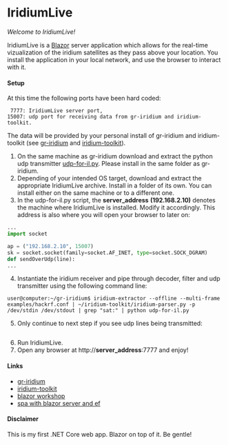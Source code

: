 # IridiumLive

*Welcome to IridiumLive!*

IridiumLive is a [Blazor](https://docs.microsoft.com/en-us/aspnet/core/blazor/?view=aspnetcore-3.1) server application which allows for the real-time vizualization of the iridium satellites as they pass above your location. You install the application in your local network, and use the browser to interact with it.

#### Setup

At this time the following ports have been hard coded:
```
 7777: IridiumLive server port,
15007: udp port for receiving data from gr-iridium and iridium-toolkit.
```
The data will be provided by your personal install of gr-iridium and iridium-toolkit (see [gr-iridium](https://github.com/muccc/gr-iridium) and [iridium-toolkit](https://github.com/muccc/iridium-toolkit)).
1. On the same machine as gr-iridium download and extract the python udp transmitter [udp-for-il.py](). Please install in the same folder as gr-iridium.
2. Depending of your intended OS target, download and extract the appropriate IridiumLive archive. Install in a folder of its own. You can install either on the same machine or to a different one.
3. In the udp-for-il.py script, the **server_address** **(192.168.2.10)** denotes the machine where IridiumLive is installed. Modify it accordingly. This address is also where you will open your browser to later on:
```python
...
import socket

ap = ("192.168.2.10", 15007)
sk = socket.socket(family=socket.AF_INET, type=socket.SOCK_DGRAM)
def sendOverUdp(line):
...
```
4. Instantiate the iridium receiver and pipe through decoder, filter and udp transmitter using the following command line:
```
user@computer:~/gr-iridium$ iridium-extractor --offline --multi-frame examples/hackrf.conf | ~/iridium-toolkit/iridium-parser.py -p /dev/stdin /dev/stdout | grep "sat:" | python udp-for-il.py
```
5. Only continue to next step if you see udp lines being transmitted:
```

```
6. Run IridiumLive. 
7. Open any browser at http://**server_address**:7777 and enjoy!

#### Links

* [gr-iridium](https://github.com/muccc/gr-iridium)
* [iridium-toolkit](https://github.com/muccc/iridium-toolkit)
* [blazor workshop](https://github.com/dotnet-presentations/blazor-workshop)
* [spa with blazor server and ef](https://www.c-sharpcorner.com/article/create-a-single-page-app-with-blazor-server-and-entity-framework-core-3-0/)

#### Disclaimer

This is my first .NET Core web app. Blazor on top of it. Be gentle!